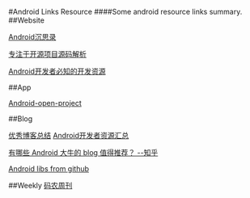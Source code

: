 #Android Links Resource
####Some android resource links summary.
##Website

[Android沉思录](http://yeungeek.com/awesome-resources/)

[专注于开源项目源码解析](http://codekk.com/open-source-project-analysis/)


[Android开发者必知的开发资源](http://www.importnew.com/3988.html)


##App

[Android-open-project](https://github.com/Trinea/android-open-project)


##Blog

[优秀博客总结](https://github.com/android-cn/android-dev-cn)
[Android开发者资源汇总](http://www.cnblogs.com/mainroadlee/p/android_resources_list.html)

[有哪些 Android 大牛的 blog 值得推荐？ --知乎 ](http://www.zhihu.com/question/1977598)

[Android libs from github](https://github.com/snowdream/awesome-android)

##Weekly
[码农周刊](https://github.com/nemoTyrant/manong#ANDROID)
